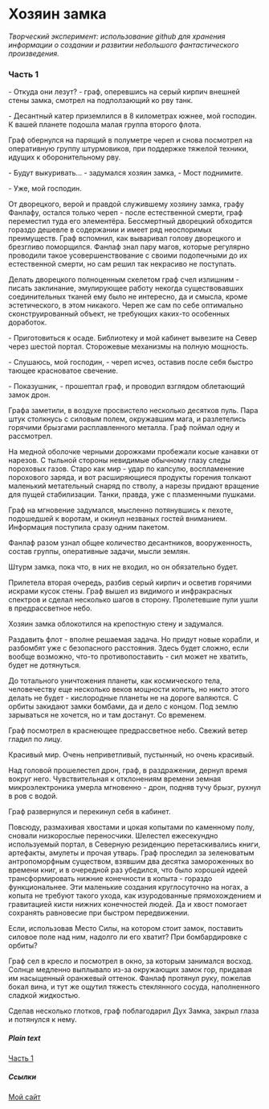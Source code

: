 # Хозяин замка

*Творческий эксперимент: использование github для хранения информации о создании и развитии небольшого
фантастического произведения.*


### Часть 1

\- Откуда они лезут? - граф, оперевшись на серый кирпич внешней стены замка, смотрел на подползающий ко рву танк.

\- Десантный катер приземлился в 8 километрах южнее, мой господин. К вашей планете подошла малая группа второго флота.

Граф обернулся на парящий в полуметре череп и снова посмотрел на оперативную группу штурмовиков, при поддержке тяжелой
техники, идущих к оборонительному рву.

\- Будут выкуривать... - задумался хозяин замка, - Мост поднимите.

\- Уже, мой господин.

От дворецкого, верой и правдой служившему хозяину замка, графу Фанлафу, остался только череп - после естественной
смерти, граф переместил туда его элементёра. Бессмертный дворецкий обходится гораздо дешевле в содержании и имеет ряд
неоспоримых преимуществ. Граф вспомнил, как вываривал голову дворецкого и брезгливо поморщился. Фанлаф знал пару магов,
которые регулярно проводили такое усовершенствование с своими подопечными до их естественной смерти, но сам решил так
некрасиво не поступать.

Делать дворецкого полноценным скелетом граф счел излишним - писать заклинание, эмулирующее работу некогда
существовавших соединительных тканей ему было не интересно, да и смысла, кроме эстетического, в этом никакого. Череп
же сам по себе оптимально сконструированный объект, не требующих каких-то особенных доработок.

\- Приготовиться к осаде. Библиотеку и мой кабинет вывезите на Север через шестой портал. Сторожевые механизмы на
полную мощность.

\- Слушаюсь, мой господин, - череп исчез, оставив после себя быстро тающее красноватое свечение.

\- Показушник, - прошептал граф, и проводил взглядом облетающий замок дрон.

Графа заметили, в воздухе просвистело несколько десятков пуль. Пара штук столкнусь с силовым полем, окружавшим мага, и
разлетелись горячими брызгами расплавленного металла. Граф поймал одну и рассмотрел.

На медной оболочке черными дорожками пробежали косые канавки от нарезов. С тыльной стороны невидимые обычному глазу
следы пороховых газов. Старо как мир - удар по капсулю, воспламенение порохового заряда, и вот расширяющиеся продукты
горения толкают маленький метательный снаряд по стволу, а нарезы придают вращение для пущей стабилизации. Танки,
правда, уже с плазменными пушками.

Граф на мгновение задумался, мысленно потянувшись к пехоте, подошедшей к воротам, и окинул незваных гостей вниманием.
Информация поступила сразу одним пакетом.

Фанлаф разом узнал общее количество десантников, вооруженность, состав группы, оперативные задачи, мысли землян.

Штурм замка, пока что, в них не входил, но он обязательно будет.

Прилетела вторая очередь, разбив серый кирпич и осветив горячими искрами кусок стены. Граф вышел из видимого и
инфракрасных спектров и сделал несколько шагов в сторону. Пролетевшие пули ушли в предрассветное небо.

Хозяин замка облокотился на крепостную стену и задумался.

Раздавить флот - вполне решаемая задача. Но придут новые корабли, и разбомбят уже с безопасного расстояния. Здесь
будет сложно, если вообще возможно, что-то противопоставить - сил может не хватить, будет не дотянуться.

До тотального уничтожения планеты, как космического тела, человечеству еще несколько веков мощности копить, но никто
этого делать не будет - кислородные планеты не на дороге валяются. С орбиты закидают замки бомбами, да и дело с
концом. Под землю зарываться не хочется, но и там достанут. Со временем.

Граф посмотрел в краснеющее предрассветное небо. Свежий ветер гладил по лицу.

Красивый мир. Очень неприветливый, пустынный, но очень красивый.

Над головой прошелестел дрон, граф, в раздражении, дернул время вокруг него. Чувствительная к отклонениям времени
земная микроэлектроника умерла мгновенно - дрон, подняв тучу брызг, рухнул в ров с водой.

Граф развернулся и перекинул себя в кабинет.

Повсюду, размахивая хвостами и цокая копытами по каменному полу, сновали низкорослые переносчики. Шелестел ежесекундно
используемый портал, в Северную резиденцию перетаскивались книги, артефакты, амулеты и прочая утварь. Граф проследил
за зеленоватым антропоморфным существом, взявшим два десятка замороженных во времени книг, и в очередной раз убедился,
что было хорошей идеей трансформировать нижние конечности в копыта - гораздо функциональнее. Эти маленькие создания
круглосуточно на ногах, а копыта не требуют такого ухода, как изуродованные прямохождением и гравитацией кисти нижних
конечностей людей. Да и хвост помогает сохранять равновесие при быстром передвижении.

Если, использовав Место Силы, на котором стоит замок, поставить силовое поле над ним, надолго ли его хватит? При
бомбардировке с орбиты?

Граф сел в кресло и посмотрел в окно, за которым занимался восход. Солнце медленно выплывало из-за окружающих замок
гор, придавая им насыщенный оранжевый оттенок. Фанлаф протянул руку, пожелав бокал вина, и тут же ощутил тяжесть
стеклянного сосуда, наполненного сладкой жидкостью.

Сделав несколько глотков, граф поблагодарил Дух Замка, закрыл глаза и потянулся к нему.



##### Plain text
[Часть 1](https://github.com/boligolov/owner_of_the_castle/blob/master/part1.txt)



##### Ссылки
[Мой сайт](http://technocastle.ru)
